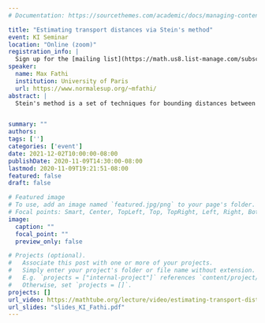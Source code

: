 ```yaml
---
# Documentation: https://sourcethemes.com/academic/docs/managing-content/

title: "Estimating transport distances via Stein's method"
event: KI Seminar
location: "Online (zoom)"
registration_info: |
  Sign up for the [mailing list](https://math.us8.list-manage.com/subscribe/post?u=c9cc3beec9fa57d7299ac161c&id=845fe9abdc) to receive the connection details
speaker:
  name: Max Fathi
  institution: University of Paris
  url: https://www.normalesup.org/~mfathi/
abstract: |
  Stein's method is a set of techniques for bounding distances between probability measures via integration-by-parts formulas. It was introduced by Stein in the 1980s for bouding the rate of convergence in central limit theorems, and has found many applications since then in probability, statistics and beyond. In this talk, I will present classical variants of this method in the context of estimating $L^1$ Wasserstein distances, and discuss some recent developments for $L^2$ Wasserstein distances.


summary: ""
authors: 
tags: ['']
categories: ['event']
date: 2021-12-02T10:00:00-08:00
publishDate: 2020-11-09T14:30:00-08:00
lastmod: 2020-11-09T19:21:51-08:00
featured: false
draft: false

# Featured image
# To use, add an image named `featured.jpg/png` to your page's folder.
# Focal points: Smart, Center, TopLeft, Top, TopRight, Left, Right, BottomLeft, Bottom, BottomRight.
image:
  caption: ""
  focal_point: ""
  preview_only: false

# Projects (optional).
#   Associate this post with one or more of your projects.
#   Simply enter your project's folder or file name without extension.
#   E.g. `projects = ["internal-project"]` references `content/project/deep-learning/index.md`.
#   Otherwise, set `projects = []`.
projects: []
url_video: https://mathtube.org/lecture/video/estimating-transport-distances-steins-method
url_slides: "slides_KI_Fathi.pdf"
---
```

